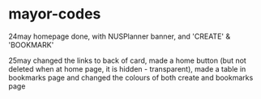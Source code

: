 # mayor-codes
24may homepage done, with NUSPlanner banner, and 'CREATE' & 'BOOKMARK'

25may changed the links to back of card, made a home button (but not deleted when at home page, it is hidden - transparent), made a table in bookmarks page and changed the colours of both create and bookmarks page
